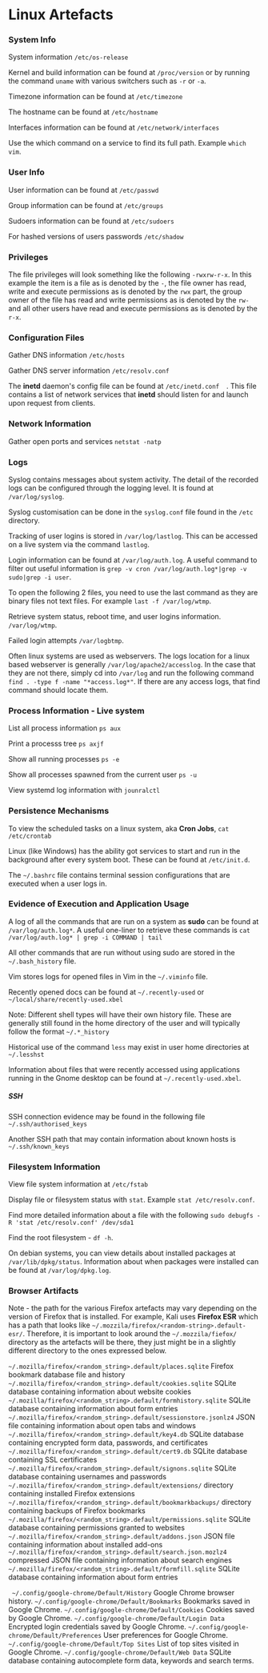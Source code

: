 # Linux Artefacts

### System Info

System information ```/etc/os-release```

Kernel and build information  can be found at ```/proc/version``` or by running the command ```uname``` with various switchers such as ```-r``` or ```-a```.

Timezone information can be found at ```/etc/timezone```

The hostname can be found at ```/etc/hostname```

Interfaces information can be found at ```/etc/network/interfaces```

Use the which command on a service to find its full path. Example ```which vim```.

### User Info

User information can be found at ```/etc/passwd```

Group information can be found at ```/etc/groups```

Sudoers information can be found at ```/etc/sudoers```

For hashed versions of users passwords ```/etc/shadow```

### Privileges

The file privileges will look something like the following ```-rwxrw-r-x```. In this example the item is a file as is denoted by the ```-```, the file owner has read, write and execute permissions as is denoted by the ```rwx``` part, the group owner of the file has read and write permissions as is denoted by the ```rw-``` and all other users have read and execute permissions as is denoted by the ```r-x```.

### Configuration Files

Gather DNS information ```/etc/hosts```

Gather DNS server information ```/etc/resolv.conf```

The **inetd** daemon's config file can be found at ```/etc/inetd.conf  ```. This file contains a list of network services that **inetd** should listen for and launch upon request from clients.

### Network Information

Gather open ports and services ```netstat -natp```

### Logs

Syslog contains messages about  system activity. The detail of the recorded logs can be configured through the logging level. It is found at ```/var/log/syslog```.

Syslog customisation can be done in the ```syslog.conf``` file found in the ```/etc``` directory.

Tracking of user logins is stored in ```/var/log/lastlog```. This can be accessed on a live system via the command ```lastlog```.

Login information can be found at ```/var/log/auth.log```. A useful command to filter out useful information is ```grep -v cron /var/log/auth.log*|grep -v sudo|grep -i user```.

To open the following 2 files, you need to use the last command as they are binary files not text files. For example ```last -f /var/log/wtmp```.

Retrieve system status, reboot time, and user logins information. ```/var/log/wtmp```.  

Failed login attempts ```/var/logbtmp```.

Often linux systems are used as webservers. The logs location for a linux based webserver is generally ```/var/log/apache2/accesslog```. In the case that they are not there, simply cd into ```/var/log``` and run the following command ```find . -type f -name "*access.log*"```. If there are any access logs, that find command should locate them.

### Process Information - Live system

List all process information ```ps aux```

Print a processs tree ```ps axjf```

Show all running processes ```ps -e```

Show all processes spawned from the current user ```ps -u```

View systemd log information with ```jounralctl```

### Persistence Mechanisms

To view the scheduled tasks on a linux system, aka **Cron Jobs**, ```cat /etc/crontab```

Linux (like Windows) has the ability got services to start and run in the background after every system boot. These can be found at ```/etc/init.d```.

The ```~/.bashrc``` file contains terminal session configurations that are executed when a user logs in. 

### Evidence of Execution and Application Usage

A log of all the commands that are run on a system as **sudo** can be found at ```/var/log/auth.log*```. A useful one-liner to retrieve these commands is ```cat /var/log/auth.log* | grep -i COMMAND | tail```

All other commands that are run without using sudo are stored in the ```~/.bash_history``` file.

Vim stores logs for opened files in Vim in the ```~/.viminfo``` file.

Recently opened docs can be found at ```~/.recently-used``` or ```~/local/share/recently-used.xbel```

Note: Different shell types will have their own history file. These are generally still found in the home directory of the user and will typically follow the format ```~/.*_history```

Historical use of the command ```less``` may exist in user home directories at ```~/.lesshst```

Information about files that were recently accessed using applications running in the Gnome desktop can be found at ```~/.recently-used.xbel```.

##### SSH

SSH connection evidence may be found in the following file ```~/.ssh/authorised_keys```

Another SSH path that may contain information about known hosts is ```~/.ssh/known_keys```

### Filesystem Information

View file system information at ```/etc/fstab```

Display file or filesystem status with ```stat```. Example ```stat /etc/resolv.conf```.

Find more detailed information about a file with the following ```sudo debugfs -R 'stat /etc/resolv.conf' /dev/sda1```

Find the root filesystem - ```df -h```.

On debian systems, you can view details about installed packages at ```/var/lib/dpkg/status```. Information about when packages were installed can be found at ```/var/log/dpkg.log```. 

### Browser Artifacts

Note - the path for the various Firefox artefacts may vary depending on the version of Firefox that is installed. For example, Kali uses **Firefox ESR** which has a path that looks like ```~/.mozzila/firefox/<random-string>.default-esr/```. Therefore, it is important to look around the ```~/.mozzila/fiefox/``` directory as the artefacts will be there, they just might be in a slightly different directory to the ones expressed below.

```~/.mozilla/firefox/<random_string>.default/places.sqlite``` Firefox bookmark database file and history
```~/.mozilla/firefox/<random_string>.default/cookies.sqlite``` SQLite database containing information about website cookies
```~/.mozilla/firefox/<random_string>.default/formhistory.sqlite``` SQLite database containing information about form entries
```~/.mozilla/firefox/<random_string>.default/sessionstore.jsonlz4``` JSON file containing information about open tabs and windows
```~/.mozilla/firefox/<random_string>.default/key4.db``` SQLite database containing encrypted form data, passwords, and certificates
```~/.mozilla/firefox/<random_string>.default/cert9.db``` SQLite database containing SSL certificates
```~/.mozilla/firefox/<random_string>.default/signons.sqlite``` SQLite database containing usernames and passwords
```~/.mozilla/firefox/<random_string>.default/extensions/``` directory containing installed Firefox extensions
```~/.mozilla/firefox/<random_string>.default/bookmarkbackups/``` directory containing backups of Firefox bookmarks
```~/.mozilla/firefox/<random_string>.default/permissions.sqlite``` SQLite database containing permissions granted to websites
```~/.mozilla/firefox/<random_string>.default/addons.json``` JSON file containing information about installed add-ons
```~/.mozilla/firefox/<random_string>.default/search.json.mozlz4``` compressed JSON file containing information about search engines
```~/.mozilla/firefox/<random_string>.default/formfill.sqlite``` SQLite database containing information about form entries

``` ~/.config/google-chrome/Default/History``` Google Chrome browser history. ```~/.config/google-chrome/Default/Bookmarks``` Bookmarks saved in Google Chrome.
```~/.config/google-chrome/Default/Cookies``` Cookies saved by Google Chrome.
```~/.config/google-chrome/Default/Login Data``` Encrypted login credentials saved by Google Chrome.
```~/.config/google-chrome/Default/Preferences``` User preferences for Google Chrome.
```~/.config/google-chrome/Default/Top Sites``` List of top sites visited in Google Chrome.
```~/.config/google-chrome/Default/Web Data``` SQLite database containing autocomplete form data, keywords and search terms.







